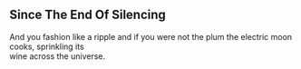 Since The End Of Silencing
--------------------------
And you fashion like a ripple and if you were not the plum the electric moon  
cooks, sprinkling its  
wine across the universe.  
